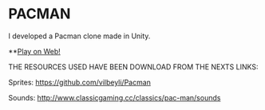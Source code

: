 # PACMAN


I developed a Pacman clone made in Unity. 

**[Play on Web!](https://gamejolt.com/games/pacmanclone/392889)

THE RESOURCES USED HAVE BEEN DOWNLOAD FROM THE NEXTS LINKS: 

Sprites: https://github.com/vilbeyli/Pacman

Sounds: http://www.classicgaming.cc/classics/pac-man/sounds
